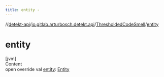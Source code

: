 ```yaml
---
title: entity -
---
```

//[detekt-api](../../index.md)/[io.gitlab.arturbosch.detekt.api](../index.md)/[ThresholdedCodeSmell](index.md)/[entity](entity.md)



# entity  
[jvm]  
Content  
open override val [entity](entity.md): [Entity](../-entity/index.md)  



